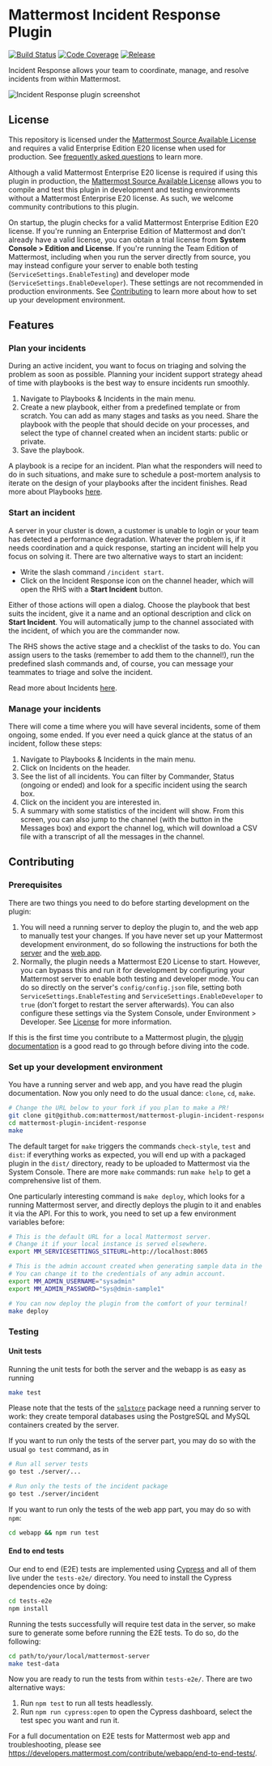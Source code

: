 # Mattermost Incident Response Plugin

[![Build Status](https://img.shields.io/circleci/project/github/mattermost/mattermost-plugin-incident-response/master.svg)](https://circleci.com/gh/mattermost/mattermost-plugin-incident-response)
[![Code Coverage](https://img.shields.io/codecov/c/github/mattermost/mattermost-plugin-incident-response/master.svg)](https://codecov.io/gh/mattermost/mattermost-plugin-incident-response)
[![Release](https://img.shields.io/github/v/release/mattermost/mattermost-plugin-incident-response)](https://github.com/mattermost/mattermost-plugin-incident-response/releases/latest)

Incident Response allows your team to coordinate, manage, and resolve incidents from within Mattermost.

![Incident Response plugin screenshot](assets/center_channel.png)

## License

This repository is licensed under the [Mattermost Source Available License](LICENSE) and requires a valid Enterprise Edition E20 license when used for production. See [frequently asked questions](https://docs.mattermost.com/overview/faq.html#mattermost-source-available-license) to learn more.

Although a valid Mattermost Enterprise E20 license is required if using this plugin in production, the [Mattermost Source Available License](LICENSE) allows you to compile and test this plugin in development and testing environments without a Mattermost Enterprise E20 license. As such, we welcome community contributions to this plugin.

On startup, the plugin checks for a valid Mattermost Enterprise Edition E20 license. If you're running an Enterprise Edition of Mattermost and don't already have a valid license, you can obtain a trial license from **System Console > Edition and License**. If you're running the Team Edition of Mattermost, including when you run the server directly from source, you may instead configure your server to enable both testing (`ServiceSettings.EnableTesting`) and developer mode (`ServiceSettings.EnableDeveloper`). These settings are not recommended in production environments. See [Contributing](#contributing) to learn more about how to set up your development environment.

## Features

### Plan your incidents

During an active incident, you want to focus on triaging and solving the problem as soon as possible. Planning your incident support strategy ahead of time with playbooks is the best way to ensure incidents run smoothly.

1. Navigate to Playbooks & Incidents in the main menu.
2. Create a new playbook, either from a predefined template or from scratch. You can add as many stages and tasks as you need. Share the playbook with the people that should decide on your processes, and select the type of channel created when an incident starts: public or private.
3. Save the playbook.

A playbook is a recipe for an incident. Plan what the responders will need to do in such situations, and make sure to schedule a post-mortem analysis to iterate on the design of your playbooks after the incident finishes. Read more about Playbooks [here](https://docs.mattermost.com/administration/devops-command-center.html#creating-a-playbook).

### Start an incident

A server in your cluster is down, a customer is unable to login or your team has detected a performance degradation. Whatever the problem is, if it needs coordination and a quick response, starting an incident will help you focus on solving it. There are two alternative ways to start an incident:

-   Write the slash command `/incident start`.
-   Click on the Incident Response icon on the channel header, which will open the RHS with a **Start Incident** button.

Either of those actions will open a dialog. Choose the playbook that best suits the incident, give it a name and an optional description and click on **Start Incident**. You will automatically jump to the channel associated with the incident, of which you are the commander now.

The RHS shows the active stage and a checklist of the tasks to do. You can assign users to the tasks (remember to add them to the channel!), run the predefined slash commands and, of course, you can message your teammates to triage and solve the incident.

Read more about Incidents [here](https://docs.mattermost.com/administration/devops-command-center.html#starting-an-incident).

### Manage your incidents

There will come a time where you will have several incidents, some of them ongoing, some ended. If you ever need a quick glance at the status of an incident, follow these steps:

1. Navigate to Playbooks & Incidents in the main menu.
2. Click on Incidents on the header.
3. See the list of all incidents. You can filter by Commander, Status (ongoing or ended) and look for a specific incident using the search box.
4. Click on the incident you are interested in.
5. A summary with some statistics of the incident will show. From this screen, you can also jump to the channel (with the button in the Messages box) and export the channel log, which will download a CSV file with a transcript of all the messages in the channel.

## Contributing

### Prerequisites

There are two things you need to do before starting development on the plugin:

1.  You will need a running server to deploy the plugin to, and the web app to manually test your changes. If you have never set up your Mattermost development environment, do so following the instructions for both the [server](https://developers.mattermost.com/contribute/server/developer-setup/) and the [web app](https://developers.mattermost.com/contribute/webapp/developer-setup/).
2.  Normally, the plugin needs a Mattermost E20 License to start. However, you can bypass this and run it for development by configuring your Mattermost server to enable both testing and developer mode. You can do so directly on the server's `config/config.json` file, setting both `ServiceSettings.EnableTesting` and `ServiceSettings.EnableDeveloper` to `true` (don't forget to restart the server afterwards). You can also configure these settings via the System Console, under Environment > Developer. See [License](#License) for more information.

If this is the first time you contribute to a Mattermost plugin, the [plugin documentation](https://developers.mattermost.com/extend/plugins/) is a good read to go through before diving into the code.

### Set up your development environment

You have a running server and web app, and you have read the plugin documentation. Now you only need to do the usual dance: `clone`, `cd`, `make`.

```sh
# Change the URL below to your fork if you plan to make a PR!
git clone git@github.com:mattermost/mattermost-plugin-incident-response.git
cd mattermost-plugin-incident-response
make
```

The default target for `make` triggers the commands `check-style`, `test` and `dist`: if everything works as expected, you will end up with a packaged plugin in the `dist/` directory, ready to be uploaded to Mattermost via the System Console. There are more `make` commands: run `make help` to get a comprehensive list of them.

One particularly interesting command is `make deploy`, which looks for a running Mattermost server, and directly deploys the plugin to it and enables it via the API. For this to work, you need to set up a few environment variables before:

```sh
# This is the default URL for a local Mattermost server.
# Change it if your local instance is served elsewhere.
export MM_SERVICESETTINGS_SITEURL=http://localhost:8065

# This is the admin account created when generating sample data in the server with make test-data.
# You can change it to the credentials of any admin account.
export MM_ADMIN_USERNAME="sysadmin"
export MM_ADMIN_PASSWORD="Sys@dmin-sample1"

# You can now deploy the plugin from the comfort of your terminal!
make deploy
```

### Testing

#### Unit tests

Running the unit tests for both the server and the webapp is as easy as running

```sh
make test
```

Please note that the tests of the [`sqlstore`](server/sqlstore) package need a running server to work: they create temporal databases using the PostgreSQL and MySQL containers created by the server.

If you want to run only the tests of the server part, you may do so with the usual `go test` command, as in

```sh
# Run all server tests
go test ./server/...

# Run only the tests of the incident package
go test ./server/incident
```

If you want to run only the tests of the web app part, you may do so with `npm`:

```sh
cd webapp && npm run test
```

#### End to end tests

Our end to end (E2E) tests are implemented using [Cypress](https://docs.cypress.io/) and all of them live under the `tests-e2e/` directory. You need to install the Cypress dependencies once by doing:

```sh
cd tests-e2e
npm install
```

Running the tests successfully will require test data in the server, so make sure to generate some before running the E2E tests. To do so, do the following:

```sh
cd path/to/your/local/mattermost-server
make test-data
```

Now you are ready to run the tests from within `tests-e2e/`. There are two alternative ways:

1. Run `npm test` to run all tests headlessly.
2. Run `npm run cypress:open` to open the Cypress dashboard, select the test spec you want and run it.

For a full documentation on E2E tests for Mattermost web app and troubleshooting, please see https://developers.mattermost.com/contribute/webapp/end-to-end-tests/.
